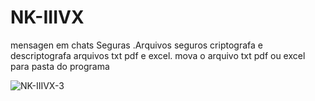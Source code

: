 # NK-IIIVX

mensagen em chats Seguras .Arquivos seguros criptografa e descriptografa arquivos txt pdf e excel. mova o arquivo txt pdf ou excel para pasta do  programa



![NK-IIIVX-3](https://user-images.githubusercontent.com/101123260/157068332-5e9a0085-ab15-4a73-9c05-e7a44aebd198.png)













